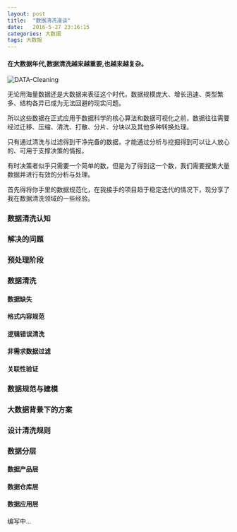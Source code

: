 ```yaml
---
layout: post
title:  "数据清洗漫谈"
date:   2016-5-27 23:16:15
categories: 大数据
tags: 大数据
---
```

#### 在大数据年代,数据清洗越来越重要,也越来越复杂。


![DATA-Cleaning](https://i.imgur.com/De1qLjG.jpg)

无论用海量数据还是大数据来表征这个时代，数据规模庞大、增长迅速、类型繁多、结构各异已成为无法回避的现实问题。


所以这些数据在正式应用于数据科学的核心算法和数据可视化之前，数据往往需要经过迁移、压缩、清洗、打散、分片、分块以及其他多种转换处理。

只有通过清洗与过滤得到干净完备的数据，才能通过分析与挖掘得到可以让人放心的、可用于支撑决策的情报。

有时决策者似乎只需要一个简单的数，但是为了得到这一个数，我们需要搜集大量数据并进行有效的分析与处理。

首先得将你手里的数据规范化，在我接手的项目趋于稳定迭代的情况下，现分享了我在数据清洗领域的一些经验。


### 数据清洗认知

### 解决的问题

### 预处理阶段

### 数据清洗

#### 数据缺失

#### 格式内容规范

#### 逻辑错误清洗

#### 非需求数据过滤

#### 关联性验证

### 数据规范与建模

### 大数据背景下的方案

### 设计清洗规则

### 数据分层

#### 数据产品层

#### 数据仓库层

#### 数据应用层

编写中...


